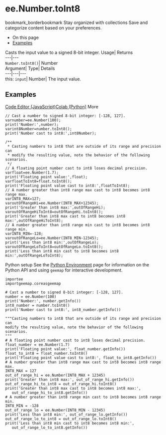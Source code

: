  
#  ee.Number.toInt8
bookmark_borderbookmark Stay organized with collections  Save and categorize content based on your preferences. 
  * On this page
  * [Examples](https://developers.google.com/earth-engine/apidocs/ee-number-toint8#examples)


Casts the input value to a signed 8-bit integer. 
Usage| Returns  
---|---  
`Number.toInt8()`| Number  
Argument| Type| Details  
---|---|---  
this: `input`| Number| The input value.  
## Examples
[Code Editor (JavaScript)](https://developers.google.com/earth-engine/apidocs/ee-number-toint8#code-editor-javascript-sample)[Colab (Python)](https://developers.google.com/earth-engine/apidocs/ee-number-toint8#colab-python-sample) More
```
// Cast a number to signed 8-bit integer: [-128, 127].
varnumber=ee.Number(100);
print('Number:',number);
varint8Number=number.toInt8();
print('Number cast to int8:',int8Number);

/**
 * Casting numbers to int8 that are outside of its range and precision can
 * modify the resulting value, note the behavior of the following scenarios.
 */
// A floating point number cast to int8 loses decimal precision.
varfloat=ee.Number(1.7);
print('Floating point value:',float);
varfloatToInt8=float.toInt8();
print('Floating point value cast to int8:',floatToInt8);
// A number greater than int8 range max cast to int8 becomes int8 range max.
varINT8_MAX=127;
varoutOfRangeHi=ee.Number(INT8_MAX+12345);
print('Greater than int8 max:',outOfRangeHi);
varoutOfRangeHiToInt8=outOfRangeHi.toInt8();
print('Greater than int8 max cast to int8 becomes int8 max:',outOfRangeHiToInt8);
// A number greater than int8 range min cast to int8 becomes int8 range min.
varINT8_MIN=-128;
varoutOfRangeLo=ee.Number(INT8_MIN-12345);
print('Less than int8 min:',outOfRangeLo);
varoutOfRangeLoToInt8=outOfRangeLo.toInt8();
print('Less than int8 min cast to int8 becomes int8 min:',outOfRangeLoToInt8);
```
Python setup
See the [ Python Environment](https://developers.google.com/earth-engine/guides/python_install) page for information on the Python API and using `geemap` for interactive development.
```
importee
importgeemap.coreasgeemap
```
```
# Cast a number to signed 8-bit integer: [-128, 127].
number = ee.Number(100)
print('Number:', number.getInfo())
int8_number = number.toInt8()
print('Number cast to int8:', int8_number.getInfo())

"""Casting numbers to int8 that are outside of its range and precision can
modify the resulting value, note the behavior of the following scenarios.
"""
# A floating point number cast to int8 loses decimal precision.
float_number = ee.Number(1.7)
print('Floating point value:', float_number.getInfo())
float_to_int8 = float_number.toInt8()
print('Floating point value cast to int8:', float_to_int8.getInfo())
# A number greater than int8 range max cast to int8 becomes int8 range max.
INT8_MAX = 127
out_of_range_hi = ee.Number(INT8_MAX + 12345)
print('Greater than int8 max:', out_of_range_hi.getInfo())
out_of_range_hi_to_int8 = out_of_range_hi.toInt8()
print('Greater than int8 max cast to int8 becomes int8 max:',
   out_of_range_hi_to_int8.getInfo())
# A number greater than int8 range min cast to int8 becomes int8 range min.
INT8_MIN = -128
out_of_range_lo = ee.Number(INT8_MIN - 12345)
print('Less than int8 min:', out_of_range_lo.getInfo())
out_of_range_lo_to_int8 = out_of_range_lo.toInt8()
print('Less than int8 min cast to int8 becomes int8 min:',
   out_of_range_lo_to_int8.getInfo())
```

